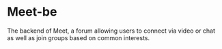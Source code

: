 # Meet-be
The backend of Meet, a forum allowing users to connect via video or chat as well as join groups based on common interests.
